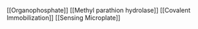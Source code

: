 [[Organophosphate]]
[[Methyl parathion hydrolase]]
[[Covalent Immobilization]]
[[Sensing Microplate]]
